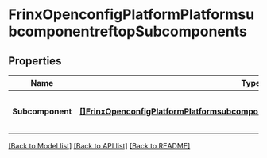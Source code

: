 # FrinxOpenconfigPlatformPlatformsubcomponentreftopSubcomponents

## Properties
Name | Type | Description | Notes
------------ | ------------- | ------------- | -------------
**Subcomponent** | [**[]FrinxOpenconfigPlatformPlatformsubcomponentreftopSubcomponentsSubcomponent**](frinx.openconfig.platform.platformsubcomponentreftop.subcomponents.Subcomponent.md) | Optional[List of subcomponent references] REF:Optional.empty | [optional] [default to null]

[[Back to Model list]](../README.md#documentation-for-models) [[Back to API list]](../README.md#documentation-for-api-endpoints) [[Back to README]](../README.md)



